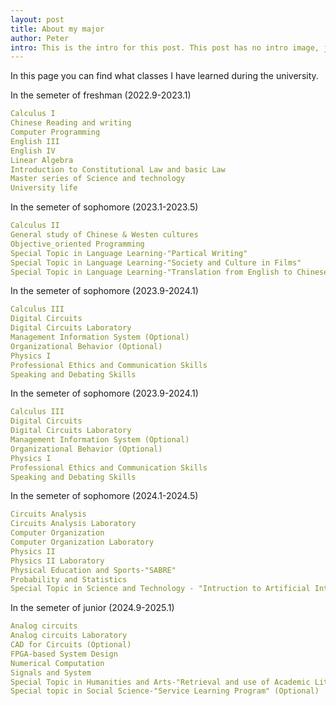 ```yaml
--- 
layout: post
title: About my major
author: Peter
intro: This is the intro for this post. This post has no intro image, just text
---
```

In this page you can find what classes I have learned during the university.

In the semeter of freshman (2022.9-2023.1)
```yaml
Calculus I
Chinese Reading and writing
Computer Programming
English III
English IV
Linear Algebra
Introduction to Constitutional Law and basic Law
Master series of Science and technology
University life
```

In the semeter of sophomore (2023.1-2023.5)
```yaml
Calculus II
General study of Chinese & Westen cultures
Objective_oriented Programming
Special Topic in Language Learning-"Partical Writing"
Special Topic in Language Learning-"Society and Culture in Films"
Special Topic in Language Learning-"Translation from English to Chinese"
```

In the semeter of sophomore (2023.9-2024.1)
```yaml
Calculus III
Digital Circuits
Digital Circuits Laboratory
Management Information System (Optional)
Organizational Behavior (Optional)
Physics I
Professional Ethics and Communication Skills
Speaking and Debating Skills
```

In the semeter of sophomore (2023.9-2024.1)
```yaml
Calculus III
Digital Circuits
Digital Circuits Laboratory
Management Information System (Optional)
Organizational Behavior (Optional)
Physics I
Professional Ethics and Communication Skills
Speaking and Debating Skills
```

In the semeter of sophomore (2024.1-2024.5)
```yaml
Circuits Analysis
Circuits Analysis Laboratory
Computer Organization
Computer Organization Laboratory
Physics II
Physics II Laboratory
Physical Education and Sports-"SABRE"
Probability and Statistics
Special Topic in Science and Technology - "Intruction to Artificial Intelligence"
```

In the semeter of junior (2024.9-2025.1)
```yaml
Analog circuits
Analog circuits Laboratory
CAD for Circuits (Optional)
FPGA-based System Design
Numerical Computation
Signals and System
Special Topic in Humanities and Arts-"Retrieval and use of Academic Literature Resources" (Optional)
Special topic in Social Science-"Service Learning Program" (Optional)


```



